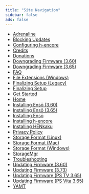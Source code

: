 ```yaml
---
title: "Site Navigation"
sidebar: false
ads: false
---
```


+ [Adrenaline](adrenaline)
+ [Blocking Updates](blocking-updates)
+ [Configuring h-encore](configuring-h-encore)
+ [Credits](credits)
+ [Donations](donations)
+ [Downgrading Firmware (3.60)](downgrading-firmware-(3.60))
+ [Downgrading Firmware (3.65)](downgrading-firmware-(3.65))
+ [FAQ](faq)
+ [File Extensions (Windows)](file-extensions-(windows))
+ [Finalizing Setup (Legacy)](finalizing-setup-(legacy))
+ [Finalizing Setup](finalizing-setup)
+ [Get Started](get-started)
+ [Home](index.html)
+ [Installing Ensō (3.60)](installing-enso-(3.60))
+ [Installing Ensō (3.65)](installing-enso-(3.65))
+ [Installing Ensō](installing-enso)
+ [Installing h-encore](installing-h-encore)
+ [Installing HENkaku](installing-henkaku)
+ [Privacy Policy](privacy-policy)
+ [Storage Format (Linux)](storage-format-(linux))
+ [Storage Format (Mac)](storage-format-(mac))
+ [Storage Format (Windows)](storage-format-(windows))
+ [StorageMgr](storagemgr)
+ [Troubleshooting](troubleshooting)
+ [Updating Firmware (3.60)](updating-firmware-(3.60))
+ [Updating Firmware (3.73)](updating-firmware-(3.73))
+ [Updating Firmware (PS TV 3.65)](updating-firmware-(ps-tv-3.65))
+ [Updating Firmware (PS Vita 3.65)](updating-firmware-(ps-vita-3.65))
+ [YAMT](yamt)